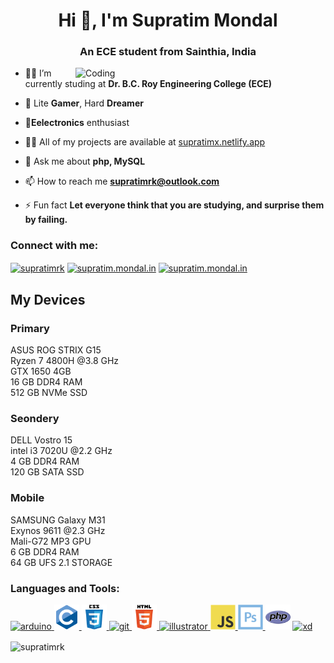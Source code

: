 <!-- ![MasterHead](https://1.bp.blogspot.com/-7A4WynwLsMw/XbBpCXG8fHI/AAAAAAAAMt4/uOa1bpLskYgrwGbllhSu2SDj_Mig8SXJQCLcBGAsYHQ/s1600/2000_600px.gif) -->
<h1 align="center">Hi 👋, I'm Supratim Mondal</h1>
<h3 align="center">An ECE student from Sainthia, India</h3>
<img align="right" alt="Coding" width="400" src="https://i.pinimg.com/originals/8b/35/fe/8b35fef55fba1a201c9c7a11d3ec3d64.gif">

- 🧑‍🎓 I’m currently studing at **Dr. B.C. Roy Engineering College (ECE)**

- 🌱 Lite **Gamer**, Hard **Dreamer** 

- 🤝**Eelectronics** enthusiast

- 👨‍💻 All of my projects are available at [supratimx.netlify.app](supratimx.netlify.app)

- 💬 Ask me about **php, MySQL**

- 📫 How to reach me **supratimrk@outlook.com**

- ⚡ Fun fact **Let everyone think that you are studying, and surprise them by failing.**

<h3 align="left">Connect with me:</h3>
<p align="left">
<a href="https://twitter.com/supratimrk" target="blank"><img align="center" src="https://raw.githubusercontent.com/rahuldkjain/github-profile-readme-generator/master/src/images/icons/Social/twitter.svg" alt="supratimrk" height="30" width="40" /></a>
<a href="https://fb.com/supratim.mondal.in" target="blank"><img align="center" src="https://raw.githubusercontent.com/rahuldkjain/github-profile-readme-generator/master/src/images/icons/Social/facebook.svg" alt="supratim.mondal.in" height="30" width="40" /></a>
<a href="https://instagram.com/supratim.mondal.in" target="blank"><img align="center" src="https://raw.githubusercontent.com/rahuldkjain/github-profile-readme-generator/master/src/images/icons/Social/instagram.svg" alt="supratim.mondal.in" height="30" width="40" /></a>
</p>

<h2 align="left">My Devices</h2>
<h3 align="left">Primary</h3>
<p align="left">
ASUS ROG STRIX G15 <br>
Ryzen 7 4800H @3.8 GHz<br>
GTX 1650 4GB<br>
16 GB DDR4 RAM<br>
512 GB NVMe SSD<br>

<h3 align="left">Seondery</h3>
<p align="left">
DELL Vostro 15<br>
intel i3 7020U @2.2 GHz<br>
4 GB DDR4 RAM<br>
120 GB SATA SSD<br>

<h3 align="left">Mobile</h3>
<p align="left">
SAMSUNG Galaxy M31<br>
Exynos 9611 @2.3 GHz<br>
Mali-G72 MP3 GPU<br>
6 GB DDR4 RAM<br>
64 GB UFS 2.1 STORAGE<br>

<h3 align="left">Languages and Tools:</h3>
<p align="left"> <a href="https://www.arduino.cc/" target="_blank" rel="noreferrer"> <img src="https://cdn.worldvectorlogo.com/logos/arduino-1.svg" alt="arduino" width="40" height="40"/> </a> <a href="https://www.cprogramming.com/" target="_blank" rel="noreferrer"> <img src="https://raw.githubusercontent.com/devicons/devicon/master/icons/c/c-original.svg" alt="c" width="40" height="40"/> </a> <a href="https://www.w3schools.com/css/" target="_blank" rel="noreferrer"> <img src="https://raw.githubusercontent.com/devicons/devicon/master/icons/css3/css3-original-wordmark.svg" alt="css3" width="40" height="40"/> </a> <a href="https://git-scm.com/" target="_blank" rel="noreferrer"> <img src="https://www.vectorlogo.zone/logos/git-scm/git-scm-icon.svg" alt="git" width="40" height="40"/> </a> <a href="https://www.w3.org/html/" target="_blank" rel="noreferrer"> <img src="https://raw.githubusercontent.com/devicons/devicon/master/icons/html5/html5-original-wordmark.svg" alt="html5" width="40" height="40"/> </a> <a href="https://www.adobe.com/in/products/illustrator.html" target="_blank" rel="noreferrer"> <img src="https://www.vectorlogo.zone/logos/adobe_illustrator/adobe_illustrator-icon.svg" alt="illustrator" width="40" height="40"/> </a> <a href="https://developer.mozilla.org/en-US/docs/Web/JavaScript" target="_blank" rel="noreferrer"> <img src="https://raw.githubusercontent.com/devicons/devicon/master/icons/javascript/javascript-original.svg" alt="javascript" width="40" height="40"/> <a href="https://www.photoshop.com/en" target="_blank" rel="noreferrer"> <img src="https://raw.githubusercontent.com/devicons/devicon/master/icons/photoshop/photoshop-line.svg" alt="photoshop" width="40" height="40"/> </a> <img src="https://raw.githubusercontent.com/devicons/devicon/master/icons/php/php-original.svg" alt="php" width="40" height="40"/> </a> <a href="https://www.adobe.com/products/xd.html" target="_blank" rel="noreferrer"> <img src="https://cdn.worldvectorlogo.com/logos/adobe-xd.svg" alt="xd" width="40" height="40"/> </a> </p>

<p><img align="center" src="https://github-readme-stats.vercel.app/api/top-langs?username=supratimrk&show_icons=true&locale=en&layout=compact" alt="supratimrk" /></p>
